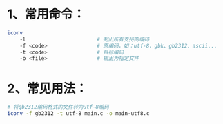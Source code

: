 # 1、常用命令：

```bash
iconv
	-l                       # 列出所有支持的编码
	-f <code>                # 原编码，如：utf-8、gbk、gb2312、ascii...
	-t <code>                # 目标编码
	-o <file>                # 输出为指定文件
```

# 2、常见用法：

```bash
# 将gb2312编码格式的文件转为utf-8编码
iconv -f gb2312 -t utf-8 main.c -o main-utf8.c
```

